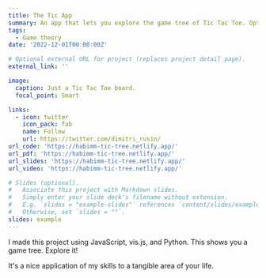 ```yaml
---
title: The Tic App
summary: An app that lets you explore the game tree of Tic Tac Toe. Optimal strategy included.
tags:
  - Game theory
date: '2022-12-01T00:00:00Z'

# Optional external URL for project (replaces project detail page).
external_link: ''

image:
  caption: Just a Tic Tac Toe board.
  focal_point: Smart

links:
  - icon: twitter
    icon_pack: fab
    name: Follow
    url: https://twitter.com/dimitri_rusin/
url_code: 'https://habimm-tic-tree.netlify.app/'
url_pdf: 'https://habimm-tic-tree.netlify.app/'
url_slides: 'https://habimm-tic-tree.netlify.app/'
url_video: 'https://habimm-tic-tree.netlify.app/'

# Slides (optional).
#   Associate this project with Markdown slides.
#   Simply enter your slide deck's filename without extension.
#   E.g. `slides = "example-slides"` references `content/slides/example-slides.md`.
#   Otherwise, set `slides = ""`.
slides: example
---
```


I made this project using JavaScript, vis.js, and Python. This shows you a game tree. Explore it!

It's a nice application of my skills to a tangible area of your life.

